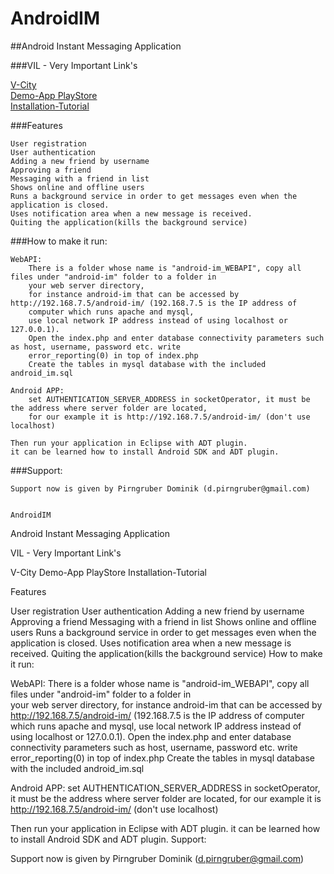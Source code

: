 AndroidIM
=========

##Android Instant Messaging Application

###VIL - Very Important Link's

[V-City](http://www.v-city.at)<br/>
[Demo-App PlayStore](https://play.google.com/store/apps/details?id=at.vcity.androidim)<br/>
[Installation-Tutorial](https://github.com/Pirngruber/AndroidIM/wiki/Installation-Tutorial)




###Features

    User registration
    User authentication
    Adding a new friend by username
    Approving a friend
    Messaging with a friend in list
    Shows online and offline users
    Runs a background service in order to get messages even when the application is closed.
    Uses notification area when a new message is received.
    Quiting the application(kills the background service) 



###How to make it run:

    WebAPI:
        There is a folder whose name is "android-im_WEBAPI", copy all files under "android-im" folder to a folder in            
        your web server directory, 
        for instance android-im that can be accessed by http://192.168.7.5/android-im/ (192.168.7.5 is the IP address of 
        computer which runs apache and mysql, 
        use local network IP address instead of using localhost or 127.0.0.1).
        Open the index.php and enter database connectivity parameters such as host, username, password etc. write 
        error_reporting(0) in top of index.php
        Create the tables in mysql database with the included android_im.sql
        
    Android APP:
        set AUTHENTICATION_SERVER_ADDRESS in socketOperator, it must be the address where server folder are located,
        for our example it is http://192.168.7.5/android-im/ (don't use localhost)
        
    Then run your application in Eclipse with ADT plugin.
    it can be learned how to install Android SDK and ADT plugin.

###Support:

    Support now is given by Pirngruber Dominik (d.pirngruber@gmail.com)
	
	
	AndroidIM
Android Instant Messaging Application

VIL - Very Important Link's

V-City
Demo-App PlayStore
Installation-Tutorial

Features

User registration
User authentication
Adding a new friend by username
Approving a friend
Messaging with a friend in list
Shows online and offline users
Runs a background service in order to get messages even when the application is closed.
Uses notification area when a new message is received.
Quiting the application(kills the background service) 
How to make it run:

WebAPI:
    There is a folder whose name is "android-im_WEBAPI", copy all files under "android-im" folder to a folder in            
    your web server directory, 
    for instance android-im that can be accessed by http://192.168.7.5/android-im/ (192.168.7.5 is the IP address of 
    computer which runs apache and mysql, 
    use local network IP address instead of using localhost or 127.0.0.1).
    Open the index.php and enter database connectivity parameters such as host, username, password etc. write 
    error_reporting(0) in top of index.php
    Create the tables in mysql database with the included android_im.sql

Android APP:
    set AUTHENTICATION_SERVER_ADDRESS in socketOperator, it must be the address where server folder are located,
    for our example it is http://192.168.7.5/android-im/ (don't use localhost)

Then run your application in Eclipse with ADT plugin.
it can be learned how to install Android SDK and ADT plugin.
Support:

Support now is given by Pirngruber Dominik (d.pirngruber@gmail.com)
